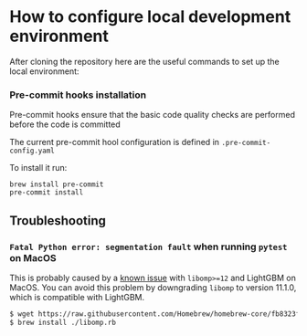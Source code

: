 # How to configure local development environment

After cloning the repository here are the useful commands to set up the local environment:

### Pre-commit hooks installation
Pre-commit hooks ensure that the basic code quality checks are performed before the code is committed

The current pre-commit hool configuration is defined in `.pre-commit-config.yaml`

To install it run:

```shell
brew install pre-commit
pre-commit install
```


## Troubleshooting

### `Fatal Python error: segmentation fault` when running `pytest` on MacOS

This is probably caused by a [known issue](https://github.com/microsoft/LightGBM/issues/4707) with `libomp>=12` and LightGBM on MacOS.
You can avoid this problem by downgrading `libomp` to version 11.1.0, which is compatible with LightGBM.

```sh
$ wget https://raw.githubusercontent.com/Homebrew/homebrew-core/fb8323f2b170bd4ae97e1bac9bf3e2983af3fdb0/Formula/libomp.rb
$ brew install ./libomp.rb
```
